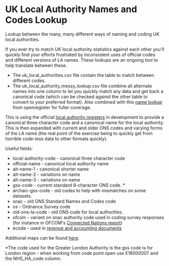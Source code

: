 # UK Local Authority Names and Codes Lookup
Lookup between the many, many different ways of naming and coding UK local authorities.

If you ever try to match UK local authority statistics against each other you'll quickly find your efforts frustrated by inconsistent uses of official codes and different versions of LA names. These lookups are an ongoing tool to help translate between these. 

* The uk_local_authorities.csv file contain the table to match between different codes. 
* The uk_local_authority_messy_lookup.csv file combine all alternate names into one column to let you quickly match any data and get back a canonical code (which can be checked against the other table to convert to your preferred format). Also combined with this [name lookup](https://github.com/openregister/local-authority-data/edit/master/maps/name.tsv) from openregister for fuller coverage.

This is using the official [local authority registers](https://github.com/openregister/local-authority-data) in development to provide a canonical three character code and a canonical name for the local authority. This is then expanded with current and older ONS codes and varying forms of the LA name (the real point of the exercise being to quickly get from horrible code-less data to other formats quickly).

Useful fields:

* local-authority-code - canonical three character code
* official-name - canonical local authority name
* alt-name-1 - canonical shorter name
* alt-name-2 - variations on name
* alt-name-3 - variations on name
* gss-code - current standard 9-character ONS code. *
* archaic-gss-code - old codes to help with mismatches on some datasets.
* snac - old ONS Standard Names and Codes code
* os - Ordnance Survey code
* old-ons-la-code - old ONS code for local authorities. 
* ofcom - variant on snac authority code used in coding survey responses (for instance in OFCOM's [Connected Nations report](https://www.ofcom.org.uk/research-and-data/infrastructure-research/connected-nations-2015))
* ecode - used in [revenue and accounting documents](https://www.gov.uk/government/collections/local-authority-revenue-expenditure-and-financing)


Additional maps can be found [here](https://github.com/openregister/local-authority-data/tree/master/maps).

*The code used for the Greater London Authority is the gss code is for London region - when working from code point open use E18000007 and the NHS_HA_code column.
